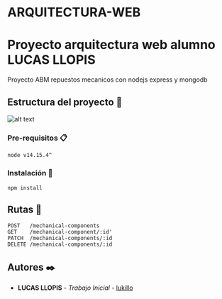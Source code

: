 # ARQUITECTURA-WEB

# Proyecto arquitectura web alumno LUCAS LLOPIS 

Proyecto ABM repuestos mecanicos con nodejs express y mongodb

## Estructura del proyecto 🚀

![alt text](https://arquitectura-web.s3.amazonaws.com/Captura+de+Pantalla+2021-04-16+a+la(s)+20.52.10.png)

### Pre-requisitos 📋

```
node v14.15.4^
```

### Instalación 🔧

```
npm install
```

## Rutas 📌

```
POST   /mechanical-components
GET    /mechanical-component/:id'
PATCH  /mechanical-components/:id
DELETE /mechanical-components/:id
```



## Autores ✒️

* **LUCAS LLOPIS** - *Trabajo Inicial* - [lukillo](https://github.com/lukillo/ARQUITECTURA-WEB)

